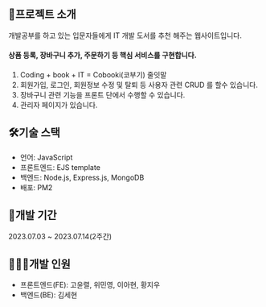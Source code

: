 ## 🐢프로젝트 소개

개발공부를 하고 있는 입문자들에게 IT 개발 도서를 추천 해주는 웹사이트입니다.

#### 상품 등록, 장바구니 추가, 주문하기 등 핵심 서비스를 구현합니다.

1. Coding + book + IT = Cobooki(코부기) 줄잇말
2. 회원가입, 로그인, 회원정보 수정 및 탈퇴 등 사용자 관련 CRUD 를 할수 있습니다.
3. 장바구니 관련 기능을 프론트 단에서 수행할 수 있습니다.
4. 관리자 페이지가 있습니다.

## 🛠기술 스택

- 언어: JavaScript
- 프론트엔드: EJS template
- 백엔드: Node.js, Express.js, MongoDB
- 배포: PM2

## 📍개발 기간

2023.07.03 ~ 2023.07.14(2주간)

## 👩🏻‍💻개발 인원

- 프론트엔드(FE): 고윤렬, 위민영, 이아현, 황지우
- 백엔드(BE): 김세현
